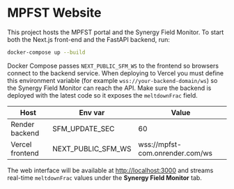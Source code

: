 # MPFST Website

This project hosts the MPFST portal and the Synergy Field Monitor. To start
both the Next.js front-end and the FastAPI backend, run:

```bash
docker-compose up --build
```

Docker Compose passes `NEXT_PUBLIC_SFM_WS` to the frontend so browsers
connect to the backend service. When deploying to Vercel you must define this
environment variable (for example `wss://your-backend-domain/ws`) so the
Synergy Field Monitor can reach the API. Make sure the backend is deployed
with the latest code so it exposes the `meltdownFrac` field.

| Host | Env var | Value |
|------|---------|-------|
| Render backend | SFM_UPDATE_SEC | 60 |
| Vercel frontend | NEXT_PUBLIC_SFM_WS | wss://mpfst-com.onrender.com/ws |

The web interface will be available at <http://localhost:3000> and streams
real-time `meltdownFrac` values under the **Synergy Field Monitor** tab.
